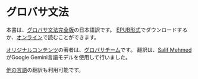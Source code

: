 # グロバサ文法

本書は、[グロバサ文法完全版][cgg-link]の日本語訳です。
[EPUB形式][epub-link]でダウンロードするか、[オンライン][web-link]で読むことができます。

[オリジナルコンテンツ][oc-link]の著者は、[グロバサチーム][gb-link]です。
翻訳は、[Salif Mehmed][sm-link]がGoogle Gemini言語モデルを使用して行いました。

[他の言語][all-link]の翻訳も利用可能です。

[^1]: 法の下で可能な限り、著者はこのサイトのコンテンツに対するすべての著作権および関連する権利、または隣接する権利を放棄しました。

[cgg-link]:https://salif.github.io/gramati-fe-globasa/eng/
[epub-link]:Gramati_fe_Globasa_Mesi_2_Nyan_2025_Niponsa_Gemini.epub
[web-link]:https://salif.github.io/gramati-fe-globasa/ja-gemini/
[oc-link]:https://xwexi.globasa.net/eng/gramati
[gb-link]:https://globasa.net/
[sm-link]:https://salif.eu/
[all-link]:https://salif.github.io/gramati-fe-globasa/
